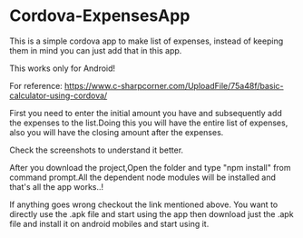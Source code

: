 # Cordova-ExpensesApp

This is a simple cordova app to make list of expenses, instead of keeping them in mind you can just add that in this app.

This works only for Android!

For reference:
https://www.c-sharpcorner.com/UploadFile/75a48f/basic-calculator-using-cordova/

First you need to enter the initial amount you have and subsequently add the expenses to the list.Doing this you will have the entire list of expenses, also you will have the closing amount after the expenses.

Check the screenshots to understand it better.

After you download the project,Open the folder and type "npm install" from command prompt.All the dependent node modules will be installed and that's all the app works..!

If anything goes wrong checkout the link mentioned above. You want to directly use the .apk file and start using the app then download just the .apk file and install it on android mobiles and start using it.

